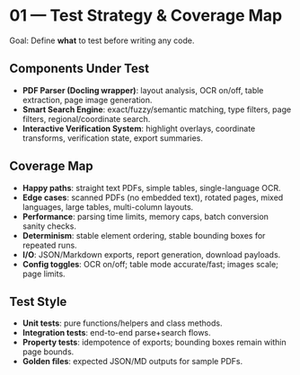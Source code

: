 # 01 — Test Strategy & Coverage Map

Goal: Define **what** to test before writing any code.

## Components Under Test
- **PDF Parser (Docling wrapper)**: layout analysis, OCR on/off, table extraction, page image generation.
- **Smart Search Engine**: exact/fuzzy/semantic matching, type filters, page filters, regional/coordinate search.
- **Interactive Verification System**: highlight overlays, coordinate transforms, verification state, export summaries.

## Coverage Map
- **Happy paths**: straight text PDFs, simple tables, single-language OCR.
- **Edge cases**: scanned PDFs (no embedded text), rotated pages, mixed languages, large tables, multi-column layouts.
- **Performance**: parsing time limits, memory caps, batch conversion sanity checks.
- **Determinism**: stable element ordering, stable bounding boxes for repeated runs.
- **I/O**: JSON/Markdown exports, report generation, download payloads.
- **Config toggles**: OCR on/off; table mode accurate/fast; images scale; page limits.

## Test Style
- **Unit tests**: pure functions/helpers and class methods.
- **Integration tests**: end-to-end parse+search flows.
- **Property tests**: idempotence of exports; bounding boxes remain within page bounds.
- **Golden files**: expected JSON/MD outputs for sample PDFs.
